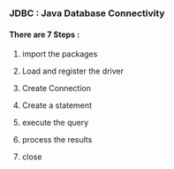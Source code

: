 
### JDBC : Java Database Connectivity



#### There are 7 Steps : 


1. import the packages

2. Load and register the driver

3. Create Connection

4. Create a statement

5. execute the query

6. process the results

7. close
